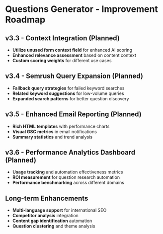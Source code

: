 # Questions Generator - Improvement Roadmap

## v3.3 - Context Integration (Planned)
- **Utilize unused form context field** for enhanced AI scoring
- **Enhanced relevance assessment** based on content context  
- **Custom scoring weights** for different use cases

## v3.4 - Semrush Query Expansion (Planned)
- **Fallback query strategies** for failed keyword searches
- **Related keyword suggestions** for low-volume queries
- **Expanded search patterns** for better question discovery

## v3.5 - Enhanced Email Reporting (Planned)
- **Rich HTML templates** with performance charts
- **Visual GSC metrics** in email notifications
- **Summary statistics** and trend analysis

## v3.6 - Performance Analytics Dashboard (Planned)
- **Usage tracking** and automation effectiveness metrics
- **ROI measurement** for question research automation
- **Performance benchmarking** across different domains

## Long-term Enhancements
- **Multi-language support** for international SEO
- **Competitor analysis** integration
- **Content gap identification** automation
- **Question clustering** and theme analysis
